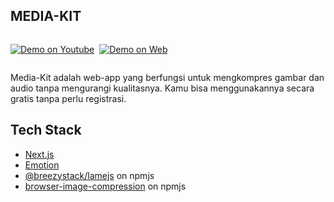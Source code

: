 ## MEDIA-KIT

<div style="display: flex; flex-direction: row; gap: .5rem">

[![Demo on Youtube](https://img.shields.io/badge/Demo%20on-Youtube-red)](https://www.youtube.com/watch?v=Q1jZ6n5Y1ZQ)

[![Demo on Web](https://img.shields.io/badge/Demo%20on-Web-blue)](https://media-kit.vercel.app/)

</div>

Media-Kit adalah web-app yang berfungsi untuk mengkompres gambar dan audio tanpa mengurangi kualitasnya. Kamu bisa menggunakannya secara gratis tanpa perlu registrasi.

## Tech Stack

- [Next.js](https://nextjs.org/)
- [Emotion](https://emotion.sh/docs/introduction)
- [@breezystack/lamejs](https://www.npmjs.com/package/@breezystack/lamejs) on npmjs
- [browser-image-compression](https://www.npmjs.com/package/browser-image-compression) on npmjs
